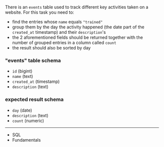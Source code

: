 There is an `events` table used to track different key activities taken on a website. For this task you need to:

- find the entries whose `name` equals `"trained"`
- group them by the day the activity happened (the date part of the `created_at` timestamp) and their `description`'s
- the 2 aforementioned fields should be returned together with the number of grouped entries in a column called `count`
- the result should also be sorted by day

### "events" table schema
- `id` (bigint)
- `name` (text)
- `created_at` (timestamp)
- `description` (text)

### expected result schema
- `day` (date)
- `description` (text)
- `count` (numeric)

---

- SQL
- Fundamentals

